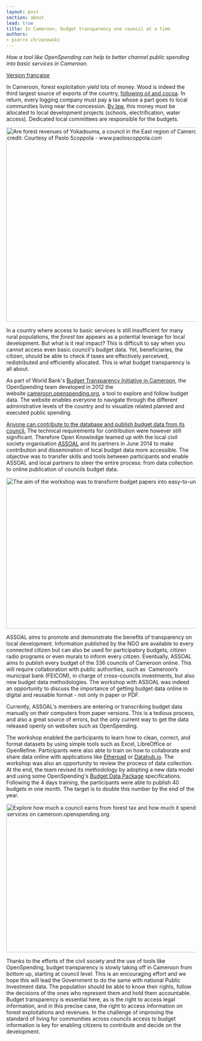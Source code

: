 ```yaml
---
layout: post
section: about
lead: true
title: In Cameroon, budget transparency one council at a time
authors:
- pierre chrzanowski
---
```

<em>How a tool like OpenSpending can help to better channel public spending into basic services in Cameroon.</em>

<a href="http://community.openspending.org/2014/08/au-cameroun-la-transparence-budgetaire-village-par-village/" target="_blank">Version française</a>

<p dir="ltr">In Cameroon, forest exploitation yield lots of money. Wood is indeed the third largest source of exports of the country, <a href="http://atlas.media.mit.edu/explore/tree_map/hs/export/cmr/all/show/2010/" target="_blank">following oil and cocoa</a>. In return, every logging company must pay a tax whose a part goes to local communities living near the concession. <a href="http://www.droit-afrique.com/images/textes/Cameroun/Cameroun%20-%20Loi%20foret.pdf" target="_blank">By law</a>, this money must be allocated to local development projects (schools, electrification, water access). Dedicated local committees are responsible for the budgets.

<a href="{{ site.baseurl }}/img/blog/2014/08/Yokadouma.jpg"><img title="Are forest revenues of Yokadouma, a council in the East region of Cameroon, invested in basic services? Image credit: Courtesy of Paolo Scoppola - www.paoloscoppola.com" alt="Are forest revenues of Yokadouma, a council in the East region of Cameroon, invested in basic services? Image credit: Courtesy of Paolo Scoppola - www.paoloscoppola.com" src="{{ site.baseurl }}/img/blog/2014/08/Yokadouma.jpg" width="800" height="515" /></a>

<p dir="ltr">In a country where access to basic services is still insufficient for many rural populations, the <em>forest tax</em> appears as a potential leverage for local development. But what is it real impact? This is difficult to say when you cannot access even basic council's budget data. Yet, beneficiaries, the citizen, should be able to check if taxes are effectively perceived, redistributed and efficiently allocated. This is what budget transparency is all about.

<p dir="ltr">As part of World Bank's <a href="http://www.worldbank.org/en/topic/socialdevelopment/publication/budget-transparency-initiative" target="_blank">Budget Transparency Initiative in Cameroon</a>, the OpenSpending team developed in 2012 the website <a href="http://cameroon.openspending.org/fr/" target="_blank">cameroon.openspending.org</a>, a tool to explore and follow budget data. The website enables everyone to navigate through the different administrative levels of the country and to visualize related planned and executed public spending.

<p dir="ltr"><a href="http://cameroon.openspending.org/en/contribute.html" target="_blank">Anyone can contribute to the database and publish budget data from its council.</a> The technical requirements for contribution were however still significant. Therefore Open Knowledge teamed up with the local civil society organisation <a href="http://www.assoal.org/" target="_blank">ASSOAL</a> and its partners in June 2014 to make contribution and dissemination of local budget data more accessible. The objective was to transfer skills and tools between participants and enable ASSOAL and local partners to steer the entire process: from data collection to online publication of councils budget data.

<p dir="ltr"><a href="{{ site.baseurl }}/img/blog/2014/08/OpenSpendingCameroon.png"><img title="The aim of the workshop was to transform budget papers into easy-to-understand online information. " alt="The aim of the workshop was to transform budget papers into easy-to-understand online information. " src="{{ site.baseurl }}/img/blog/2014/08/OpenSpendingCameroon.png" width="800" height="400" /></a>

<p dir="ltr">ASSOAL aims to promote and demonstrate the benefits of transparency on local development. Information published by the NGO are available to every connected citizen but can also be used for participatory budgets, citizen radio programs or even murals to inform every citizen. Eventually, ASSOAL aims to publish every budget of the 336 councils of Cameroon online. This will require collaboration with public authorities, such as  Cameroon’s municipal bank (FEICOM), in charge of cross-councils investments, but also new budget data methodologies. The workshop with ASSOAL was indeed an opportunity to discuss the importance of getting budget data online in digital and reusable format - not only in paper or PDF.

<p dir="ltr">Currently, ASSOAL's members are entering or transcribing budget data manually on their computers from paper versions. This is a tedious process, and also a great source of errors, but the only current way to get the data released openly on websites such as OpenSpending.

<p dir="ltr">The workshop enabled the participants to learn how to clean, correct, and format datasets by using simple tools such as Excel, LibreOffice or OpenRefine. Participants were also able to train on how to collaborate and share data online with applications like <a href="https://pad.okfn.org/p/OpenSpendingCameroon">Etherpad</a> or <a href="http://datahub.io/organization/openspending-cameroon" target="_blank">Datahub.io</a>. The workshop was also an opportunity to review the process of data collection. At the end, the team revised its methodology by adopting a new data model and using some OpenSpending's <a href="https://github.com/openspending/budget-data-package/blob/master/specification.md" target="_blank">Budget Data Package</a> specifications. Following the 4 days training, the participants were able to publish 40 budgets in one month. The target is to double this number by the end of the year.

<p dir="ltr"><a href="{{ site.baseurl }}/img/blog/2014/08/redevanceforet.jpg"><img title="Explore how much a council earns from forest tax and how much it spends in basic services on cameroon.openspending.org." alt="Explore how much a council earns from forest tax and how much it spends in basic services on cameroon.openspending.org." src="{{ site.baseurl }}/img/blog/2014/08/redevanceforet-1024x683.jpg" width="591" height="394" /></a>

<p dir="ltr">Thanks to the efforts of the civil society and the use of tools like OpenSpending, budget transparency is slowly taking off in Cameroon from bottom up, starting at council level. This is an encouraging effort and we hope this will lead the Government to do the same with national Public Investment data. The population should be able to know their rights, follow the decisions of the ones who represent them and hold them accountable. Budget transparency is essential here, as is the right to access legal information, and in this precise case, the right to access information on forest exploitations and revenues. In the challenge of improving the standard of living for communities across councils access to budget information is key for enabling citizens to contribute and decide on the development.

&nbsp;

&nbsp;

&nbsp;

&nbsp;

